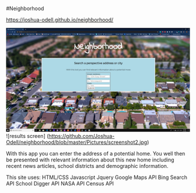 #Neighborhood 

https://joshua-odell.github.io/neighborhood/

![Landing page screenshot](https://github.com/Joshua-Odell/neighborhood/blob/master/Pictures/screenshot.jpg)
![results screen] (https://github.com/Joshua-Odell/neighborhood/blob/master/Pictures/screenshot2.jpg)

With this app you can enter the address of a potential home. You well then be presented with relevant information about this new home
including recent news articles, school districts and demographic information.

This site uses:
HTML/CSS
Javascript
Jquery
Google Maps API
Bing Search API
School Digger API
NASA API
Census API
